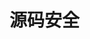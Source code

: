 
# 源码安全

<!-- 
手把手教你Java项目源码安全审查！ 
https://mp.weixin.qq.com/s/p-Y4AxeajW5hI2hjJyOP8w
糟糕，系统又被攻击了 
https://mp.weixin.qq.com/s/bFCCWS3E6K5o-T6Z34Tyfw
安全编码
https://souche.yuque.com/books/share/7404fb7c-896b-451a-ae21-344abf791d3b/agb2lw
你真的了解 SQL 注入吗？ 
https://mp.weixin.qq.com/s/NSo32pl5HOyRCXq98T11Rw
10种常见安全漏洞浅析 
https://mp.weixin.qq.com/s/DuCoscAr7C-E3ROtOjyUsQ
-->